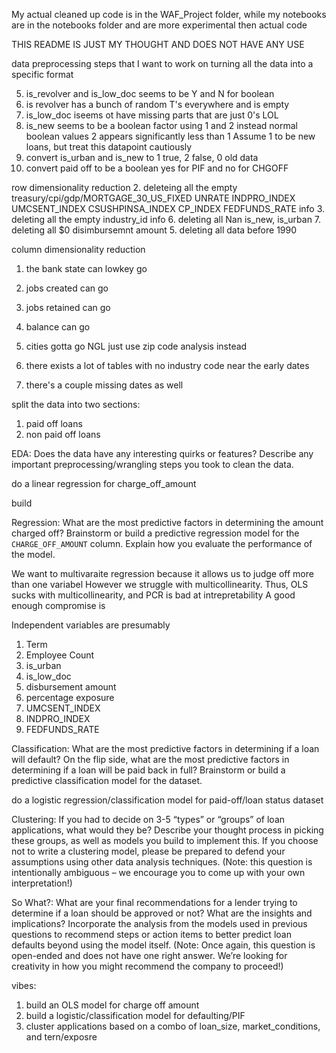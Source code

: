 My actual cleaned up code is in the WAF_Project folder, while my notebooks are in the notebooks folder and are more experimental then actual code




THIS README IS JUST MY THOUGHT AND DOES NOT HAVE ANY USE

data preprocessing steps that I want to work on 
turning all the data into a specific format

5. is_revolver and is_low_doc seems to be Y and N for boolean
1. is revolver has a bunch of random T's everywhere and is empty
2. is_low_doc iseems ot have missing parts that are just 0's LOL
3. is_new seems to be a boolean factor using 1 and 2 instead normal boolean values
    2 appears significantly less than 1
    Assume 1 to be new loans, but treat this datapoint cautiously
1. convert is_urban and is_new to 1 true, 2 false, 0 old data
4. convert paid off to be a boolean yes for PIF and no for CHGOFF


row dimensionality reduction
2. deleteing all the empty treasury/cpi/gdp/MORTGAGE_30_US_FIXED	UNRATE	INDPRO_INDEX	UMCSENT_INDEX	CSUSHPINSA_INDEX	CP_INDEX	FEDFUNDS_RATE info
3. deleting all the empty industry_id info
6. deleting all Nan is_new, is_urban
7. deleting all $0 disimbursemnt amount
5. deleting all data before 1990


column dimensionality reduction
1. the bank state can lowkey go 
2. jobs created can go
3. jobs retained can go
4. balance can go
5. cities gotta go NGL just use zip code analysis instead










5. there exists a lot of tables with no industry code near the early dates



6. there's a couple missing dates as well



split the data into two sections:
1. paid off loans
2. non paid off loans

EDA: Does the data have any interesting quirks or features? Describe any important
preprocessing/wrangling steps you took to clean the data.


do a linear regression for charge_off_amount


build 

Regression: What are the most predictive factors in determining the amount charged off? Brainstorm or
build a predictive regression model for the `CHARGE_OFF_AMOUNT` column. Explain how you
evaluate the performance of the model.

We want to multivaraite regression because it allows us to judge off more than one variabel
However we struggle with multicollinearity.
Thus, OLS sucks with multicollinearity, and PCR is bad at intrepretability
A good enough compromise is


Independent variables are presumably

1. Term
2. Employee Count
3. is_urban
4. is_low_doc
5. disbursement amount
6. percentage exposure
7. UMCSENT_INDEX
8. INDPRO_INDEX
9. FEDFUNDS_RATE

Classification: What are the most predictive factors in determining if a loan will default? On the flip side,
what are the most predictive factors in determining if a loan will be paid back in full? Brainstorm or build
a predictive classification model for the dataset.

do a logistic regression/classification model for paid-off/loan status dataset


Clustering: If you had to decide on 3-5 “types” or “groups” of loan applications, what would they be?
Describe your thought process in picking these groups, as well as models you build to implement this. If
you choose not to write a clustering model, please be prepared to defend your assumptions using other
data analysis techniques. (Note: this question is intentionally ambiguous – we encourage you to come up
with your own interpretation!)

So What?: What are your final recommendations for a lender trying to determine if a loan should be
approved or not? What are the insights and implications? Incorporate the analysis from the models used in
previous questions to recommend steps or action items to better predict loan defaults beyond using the
model itself. (Note: Once again, this question is open-ended and does not have one right answer. We’re
looking for creativity in how you might recommend the company to proceed!)



vibes:
1. build an OLS model for charge off amount
2. build a logistic/classification model for defaulting/PIF
3. cluster applications based on a combo of loan_size, market_conditions, and tern/exposre
